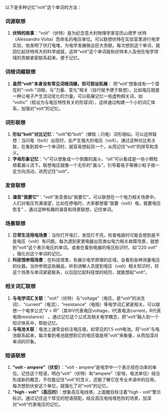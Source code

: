 以下是多种记忆“volt”这个单词的方法：

### 词源联想
1. **伏特的故事**：“volt”（伏特）是为纪念意大利物理学家亚历山德罗·伏特（Alessandro Volta）而命名的电压单位。可以联想伏特在实验室里进行电学实验，他发明了伏打电堆，为电学发展做出巨大贡献。每次想到这个单词，就回忆起伏特伟大的科学成就，这样“volt”这个单词就和伏特本人及他在电学领域的贡献紧密联系起来，便于记忆。

### 词根词缀联想
1. **虽然“volt”本身没有常见词根词缀，但可假设拓展**： 把“volt”想象成有一个潜在的“-volt-”词根，与“力量、变化”相关（自行赋予便于联想）。比如电压就是一种让电子产生流动变化的力量。可以拓展记忆一些虚构相关词，如 “voltic”（假设为与电压特性有关的形容词），这样通过构建一个小的词汇体系，加强对“volt”的记忆。

### 词形联想
1. **形似“bolt”对比记忆**：“volt”和“bolt”（螺栓；闪电）词形相似。可以这样联想：当闪电（bolt）出现时，会产生强大的电压（volt）。通过这种对比和关联，在看到其中一个单词时，就容易想起另一个，从而记住“volt”的拼写和含义。
2. **字母形象记忆**：“v”可以想象成一个倒置的漏斗，“olt”可以看成是一些小颗粒顺着漏斗流下。联想电压就像一个无形的“漏斗”，引导着电子等微小粒子按一定方向流动，进而记住“volt”。

### 发音联想
1. **谐音“我要它”**：“volt”发音类似“我要它”。可以联想在一个电力相关场景中，人们对电压充满渴望，比如在停电时，大家都想着“我要（volt）电，我要电压恢复” ，通过这种有趣的谐音和场景联想，记住单词。

### 场景联想
1. **日常生活用电场景**：当你打开电灯，发现灯不亮，检查电路时可能会想到是不是电压（volt）有问题。每次遇到家里电器出现类似电力相关故障场景，就想到“volt”这个表示电压的单词。或者在看到电器的电压标识时，如“220 volt” ，强化对这个单词的记忆。
2. **科技馆参观场景**：在科技馆里，有展示电学原理的区域，会看到各种测量电压的仪器。当你参观这些展品，听到讲解人员提到电压（volt）相关知识时，将这个场景与单词紧密联系，以后回忆起科技馆的经历，就能想起“volt”。

### 相关词汇联想
1. **与电学词汇关联**：“volt”（伏特）与“voltage”（电压，是“volt”的派生词）、“current”（电流）、“resistance”（电阻）等电学词汇紧密相关。可以联想一个电学公式“V = IR”（其中V代表电压voltage，I代表电流current，R代表电阻resistance） 。通过记忆这个公式及相关电学概念，把“volt”融入到一个知识体系中，帮助记忆。
2. **与电池关联**：电池上通常会标注电压值，如常见的1.5 volt电池。将“volt”与电池联系起来，每次看到电池就想到它的电压值是用“volt”来衡量，从而加深对单词的印象。

### 短语联想
1. **“volt - ampere”（伏安）**：“volt - ampere”是电学中一个表示视在功率的单位。记住这个短语，明白“volt”（伏特）和“ampere”（安培，电流单位）结合形成新的概念，不仅能记住“volt”的含义，还能了解它在专业术语中的应用。每次想到伏安这个单位，就强化了对“volt”的记忆。
2. **“high - volt”（高压的）**：想象高压电线塔，上面醒目标注着“high - volt”警示标识。通过记住这个常见的短语搭配，结合高压电线塔危险的场景，加深对“volt”代表电压的记忆。 